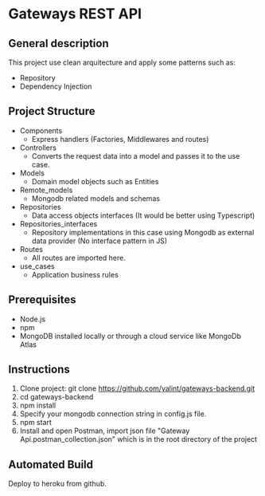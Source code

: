 # Gateways REST API

General description
---
This project use clean arquitecture and apply 
some patterns such as:
- Repository
- Dependency Injection

Project Structure
---
- Components
	-  Express handlers (Factories, Middlewares and routes)
- Controllers
	- Converts the request data into a model and passes it to the use case.
- Models
	- Domain model objects such as Entities
- Remote_models
	- Mongodb related models and schemas
- Repositories
	- Data access objects interfaces (It would be better using Typescript)
- Repositories_interfaces
	- Repository implementations in this case using Mongodb as external data provider (No interface pattern in JS)
- Routes
	- All routes are imported here.
- use_cases
	- Application business rules 		

Prerequisites
---
- Node.js
- npm
- MongoDB installed locally or through a cloud service like MongoDb Atlas

Instructions
---
1. Clone project: 
	git clone https://github.com/yalint/gateways-backend.git
2. cd gateways-backend
3. npm install
4. Specify your mongodb connection string in config.js file.
5. npm start 
6. Install and open Postman, import json file "Gateway Api.postman_collection.json" which is in the root directory of the project

Automated Build
---
Deploy to heroku from github.